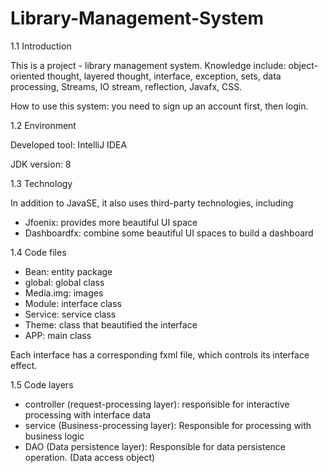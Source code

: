 # Library-Management-System

1.1 Introduction

This is a project - library management system. Knowledge include: object-oriented thought, layered thought, interface, exception, sets, data processing, Streams, IO stream, reflection, Javafx, CSS. 

How to use this system: you need to sign up an account first, then login.

1.2 Environment

Developed tool: IntelliJ IDEA

JDK version: 8


1.3 Technology

In addition to JavaSE, it also uses third-party technologies, including

- Jfoenix: provides more beautiful UI space
- Dashboardfx: combine some beautiful UI spaces to build a dashboard

1.4 Code files

- Bean: entity package
- global: global class
- Media.img: images
- Module: interface class
- Service: service class 
- Theme: class that beautified the interface 
- APP: main class

Each interface has a corresponding fxml file, which controls its interface effect.

1.5 Code layers

- controller (request-processing layer): responsible for interactive processing with interface data
- service (Business-processing layer): Responsible for processing with business logic
- DAO (Data persistence layer): Responsible for data persistence operation. (Data access object)
